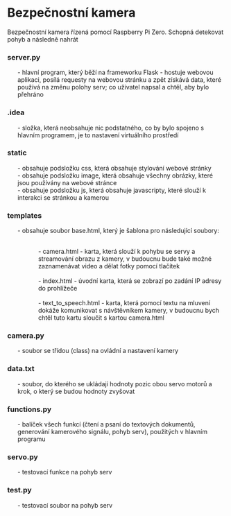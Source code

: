 <h1> Bezpečnostní kamera </h1> 

<p>Bezpečnostní kamera řízená pomocí Raspberry Pi Zero. Schopná detekovat pohyb a následně nahrát</p>

<h3>server.py</h2> 
 <ol>- hlavní program, který běží na frameworku Flask - hostuje webovou aplikaci, posílá requesty na webovou stránku a zpět získává data, které používá na změnu polohy serv; co uživatel napsal a chtěl, aby bylo přehráno</ol>

<h3>.idea</h3>
<ol>- složka, která neobsahuje nic podstatného, co by bylo spojeno s hlavním programem, je to nastavení virtuálního prostředí</ol>

<h3>static</h3>

<ol>
- obsahuje podsložku css, která obsahuje stylování webové stránky<br>
- obsahuje podsložku image, která obsahuje všechny obrázky, které jsou používány na webové stránce<br>
- obsahuje podsložku js, která obsahuje javascripty, které slouží k interakci se stránkou a kamerou
</ol>


<h3>templates</h3>

<ol>
- obsahuje soubor base.html, který je šablona pro následující soubory:<br><br>
 <ol><ol>
- camera.html - karta, která slouží k pohybu se servy a streamování obrazu z kamery, v budoucnu bude také možné zaznamenávat video a dělat fotky pomocí tlačítek<br><br>
- index.html - úvodní karta, která se zobrazí po zadání IP adresy do prohlížeče<br><br>
- text_to_speech.html - karta, která pomocí textu na mluvení dokáže komunikovat s návštěvníkem kamery, v budoucnu bych chtěl tuto kartu sloučit s kartou camera.html
 </ol></ol>
</ol>


<h3>camera.py</h3>
<ol>- soubor se třídou (class) na ovládní a nastavení kamery</ol>          
          
<h3>data.txt</h3> 
<ol>
- soubor, do kterého se ukládají hodnoty pozic obou servo motorů a krok, o který se budou hodnoty zvyšovat
</ol>

<h3>functions.py</h3> 
<ol>
- balíček všech funkcí (čtení a psaní do textových dokumentů, generování kamerového signálu, pohyb serv), použitých v hlavním programu
</ol>

<h3>servo.py</h3>
<ol>
- testovací funkce na pohyb serv
</ol>

<h3>test.py</h3> 
<ol>
- testovací soubor na pohyb serv
</ol>
